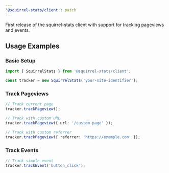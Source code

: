 ```yaml
---
'@squirrel-stats/client': patch
---
```


First release of the squirrel-stats client with support for tracking pageviews and events.

## Usage Examples

### Basic Setup

```typescript
import { SquirrelStats } from '@squirrel-stats/client';

const tracker = new SquirrelStats('your-site-identifier');
```

### Track Pageviews

```typescript
// Track current page
tracker.trackPageview();

// Track with custom URL
tracker.trackPageview({ url: '/custom-page' });

// Track with custom referrer
tracker.trackPageview({ referrer: 'https://example.com' });
```

### Track Events

```typescript
// Track simple event
tracker.trackEvent('button_click');
```
